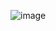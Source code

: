 ![image](https://user-images.githubusercontent.com/122611579/217044225-e68fa0a2-56a4-423e-bb48-1aa751869409.png)
